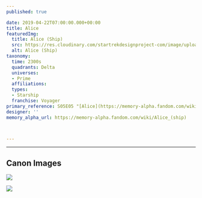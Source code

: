 ```yaml
---
published: true

date: 2019-04-22T07:00:00.000+00:00
title: Alice
featuredImg:
  title: Alice (Ship)
  src: https://res.cloudinary.com/startrekdesignproject-com/image/upload/v1555959407/Alice.png
  alt: Alice (Ship)
taxonomy:
  time: 2300s
  quadrants: Delta
  universes:
  - Prime
  affiliations:
  types:
  - Starship
  franchise: Voyager
primary_reference: S05E05 "[Alice](https://memory-alpha.fandom.com/wiki/Alice "Alice")"
designer: ''
memory_alpha_url: https://memory-alpha.fandom.com/wiki/Alice_(ship)



---
```

___
## Canon Images

![](https://res.cloudinary.com/startrekdesignproject-com/image/upload/v1555959407/Alice1.jpg)

![](https://res.cloudinary.com/startrekdesignproject-com/image/upload/v1555959407/Alice2.jpg)